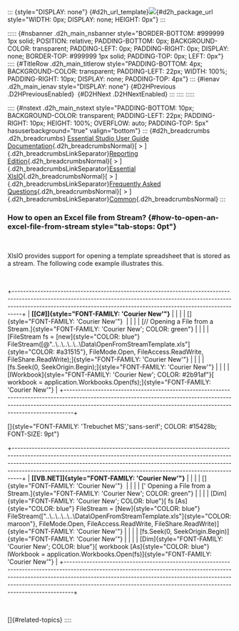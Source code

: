 ::: {style="DISPLAY: none"}
[](ms-xhelp:///?Id=d2h_url_template){#d2h_url_template}![](!package_url!){#d2h_package_url style="WIDTH: 0px; DISPLAY: none; HEIGHT: 0px"}
:::

::::: {#nsbanner .d2h_main_nsbanner style="BORDER-BOTTOM: #999999 1px solid; POSITION: relative; PADDING-BOTTOM: 0px; BACKGROUND-COLOR: transparent; PADDING-LEFT: 0px; PADDING-RIGHT: 0px; DISPLAY: none; BORDER-TOP: #999999 1px solid; PADDING-TOP: 0px; LEFT: 0px"}
:::: {#TitleRow .d2h_main_titlerow style="PADDING-BOTTOM: 4px; BACKGROUND-COLOR: transparent; PADDING-LEFT: 22px; WIDTH: 100%; PADDING-RIGHT: 10px; DISPLAY: none; PADDING-TOP: 4px"}
::: {#ienav .d2h_main_ienav style="DISPLAY: none"}
[](ms-xhelp:///?Id=b4a95e77-7f9e-4b70-b4f5-b14fb36b48be){#D2HPrevious .D2HPreviousEnabled}  [](ms-xhelp:///?Id=41f724be-9184-4285-87e5-bb21dcab0c06){#D2HNext .D2HNextEnabled}
:::
::::
:::::

:::: {#nstext .d2h_main_nstext style="PADDING-BOTTOM: 10px; BACKGROUND-COLOR: transparent; PADDING-LEFT: 22px; PADDING-RIGHT: 10px; HEIGHT: 100%; OVERFLOW: auto; PADDING-TOP: 5px" hasuserbackground="true" valign="bottom"}
::: {#d2h_breadcrumbs .d2h_breadcrumbs}
[Essential Studio User Guide Documentation](ms-xhelp:///?Id=12457748-09e3-4d74-a240-8e049cedf030){.d2h_breadcrumbsNormal}[ \> ]{.d2h_breadcrumbsLinkSeparator}[Reporting Edition](ms-xhelp:///?Id=027aa5b6-6676-4f93-ad23-c20e8c45792e){.d2h_breadcrumbsNormal}[ \> ]{.d2h_breadcrumbsLinkSeparator}[Essential XlsIO](ms-xhelp:///?Id=b01a1b50-1d7d-40c0-bc83-af67e57c9005){.d2h_breadcrumbsNormal}[ \> ]{.d2h_breadcrumbsLinkSeparator}[Frequently Asked Questions](ms-xhelp:///?Id=702d1cd4-b827-4e46-83f2-e25d649fc6e6){.d2h_breadcrumbsNormal}[ \> ]{.d2h_breadcrumbsLinkSeparator}[Common](ms-xhelp:///?Id=204d4885-27f7-4e80-a9ba-4b2afe542a91){.d2h_breadcrumbsNormal}
:::

### How to open an Excel file from Stream? {#how-to-open-an-excel-file-from-stream style="tab-stops: 0pt"}

 

XlsIO provides support for opening a template spreadsheet that is stored as a stream. The following code example illustrates this.

 

+---------------------------------------------------------------------------------------------------------------------------------------------------------------------------------------------------------------------------------------------+
| **[\[C#\]]{style="FONT-FAMILY: 'Courier New'"}**                                                                                                                                                                                            |
|                                                                                                                                                                                                                                             |
| []{style="FONT-FAMILY: 'Courier New'"}                                                                                                                                                                                                      |
|                                                                                                                                                                                                                                             |
| [// Opening a File from a Stream.]{style="FONT-FAMILY: 'Courier New'; COLOR: green"}                                                                                                                                                        |
|                                                                                                                                                                                                                                             |
| [FileStream fs = [new]{style="COLOR: blue"} FileStream([@\"..\\..\\..\\..\\..\\Data\\OpenFromStreamTemplate.xls\"]{style="COLOR: #a31515"}, FileMode.Open, FileAccess.ReadWrite, FileShare.ReadWrite);]{style="FONT-FAMILY: 'Courier New'"} |
|                                                                                                                                                                                                                                             |
| [fs.Seek(0, SeekOrigin.Begin);]{style="FONT-FAMILY: 'Courier New'"}                                                                                                                                                                         |
|                                                                                                                                                                                                                                             |
| [IWorkbook]{style="FONT-FAMILY: 'Courier New'; COLOR: #2b91af"}[ workbook = application.Workbooks.Open(fs);]{style="FONT-FAMILY: 'Courier New'"}                                                                                            |
+---------------------------------------------------------------------------------------------------------------------------------------------------------------------------------------------------------------------------------------------+

[]{style="FONT-FAMILY: 'Trebuchet MS','sans-serif'; COLOR: #15428b; FONT-SIZE: 9pt"} 

+---------------------------------------------------------------------------------------------------------------------------------------------------------------------------------------------------------------------------------------------------------------------------------------------------------------------------+
| **[\[VB.NET\]]{style="FONT-FAMILY: 'Courier New'"}**                                                                                                                                                                                                                                                                      |
|                                                                                                                                                                                                                                                                                                                           |
| []{style="FONT-FAMILY: 'Courier New'"}                                                                                                                                                                                                                                                                                    |
|                                                                                                                                                                                                                                                                                                                           |
| [\' Opening a File from a Stream.]{style="FONT-FAMILY: 'Courier New'; COLOR: green"}                                                                                                                                                                                                                                      |
|                                                                                                                                                                                                                                                                                                                           |
| [Dim]{style="FONT-FAMILY: 'Courier New'; COLOR: blue"}[ fs [As]{style="COLOR: blue"} FileStream = [New]{style="COLOR: blue"} FileStream([\"..\\..\\..\\..\\..\\Data\\OpenFromStreamTemplate.xls\"]{style="COLOR: maroon"}, FileMode.Open, FileAccess.ReadWrite, FileShare.ReadWrite)]{style="FONT-FAMILY: 'Courier New'"} |
|                                                                                                                                                                                                                                                                                                                           |
| [fs.Seek(0, SeekOrigin.Begin)]{style="FONT-FAMILY: 'Courier New'"}                                                                                                                                                                                                                                                        |
|                                                                                                                                                                                                                                                                                                                           |
| [Dim]{style="FONT-FAMILY: 'Courier New'; COLOR: blue"}[ workbook [As]{style="COLOR: blue"} IWorkbook = application.Workbooks.Open(fs)]{style="FONT-FAMILY: 'Courier New'"}                                                                                                                                                |
+---------------------------------------------------------------------------------------------------------------------------------------------------------------------------------------------------------------------------------------------------------------------------------------------------------------------------+

 

[]{#related-topics}
::::
